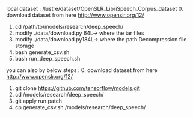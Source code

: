 local dataset : /lustre/dataset/OpenSLR_LibriSpeech_Corpus_dataset
0. download dataset from here http://www.openslr.org/12/
1. cd /path/to/models/research/deep_speech/
2. modify ./data/download.py 64L-> where the tar files
3. modify ./data/download.py184L-> where the path Decompression file storage 
4. bash generate_csv.sh
5. bash run_deep_speech.sh

you can also by below steps :
0. download dataset from here http://www.openslr.org/12/
1. git clone https://github.com/tensorflow/models.git
2. cd /models/research/deep_speech/
3. git apply run.patch
4. cp generate_csv.sh /models/research/deep_speech/ 
